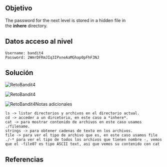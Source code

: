 ## Objetivo
The password for the next level is stored in a hidden file in the **inhere** directory.
## Datos  acceso al nivel
```
Username: bandit4
Password: 2WmrDFRmJIq3IPxneAaMGhap0pFhF3NJ
```
## Solución
![RetoBandit4](Bandit4(1).png)

![RetoBandit4](Bandit4(2).png)

![RetoBandit4](Bandit4(3).png)Notas adicionales
```
ls -> listar directorios y archivos en el directorio actual.
cd -> acceder a un dircetorio, en este caso a *inhere*.
cat -> para mostrar contenido de archivos en este caso usamos ./filename.
strings -> para obtener cadenas de texto en los archivos.
file -> para ver el tipo de archivo que es, en este caso usamos file ./-* para ver el tipo de todos los archivos que tienen nombre -, vemos que el -file07 es tipo ASCII text, asi que vemos su contenido con cat 
```
## Referencias